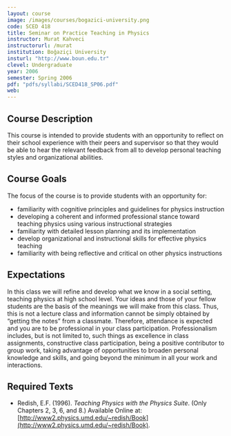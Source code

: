 ```yaml
---
layout: course
image: /images/courses/bogazici-university.png
code: SCED 418
title: Seminar on Practice Teaching in Physics
instructor: Murat Kahveci
instructorurl: /murat
institution: Boğaziçi University
insturl: "http://www.boun.edu.tr"
clevel: Undergraduate
year: 2006
semester: Spring 2006
pdf: "pdfs/syllabi/SCED418_SP06.pdf"
web:
---
```

## Course Description

This course is intended to provide students with an opportunity to reflect on their school experience with their peers and supervisor so that they would be able to hear the relevant feedback from all to develop personal teaching styles and organizational abilities.

## Course Goals

The focus of the course is to provide students with an opportunity for:

* familiarity with cognitive principles and guidelines for physics instruction
* developing a coherent and informed professional stance toward teaching physics using
various instructional strategies
* familiarity with detailed lesson planning and its implementation
* develop organizational and instructional skills for effective physics teaching
* familiarity with being reflective and critical on other physics instructions

## Expectations

In this class we will refine and develop what we know in a social setting, teaching physics at high school level. Your ideas and those of your fellow students are the basis of the meanings we will make from this class. Thus, this is not a lecture class and information cannot be simply obtained by “getting the notes” from a classmate. Therefore, attendance is expected and you are to be professional in your class participation. Professionalism includes, but is not limited to, such things as excellence in class assignments, constructive class participation, being a positive contributor to group work, taking advantage of opportunities to broaden personal knowledge and skills, and going beyond the minimum in all your work and interactions.

## Required Texts

* Redish, E.F. (1996). _Teaching Physics with the Physics Suite_. (Only Chapters 2, 3, 6, and 8.) Available Online at: [http://www2.physics.umd.edu/~redish/Book](http://www2.physics.umd.edu/~redish/Book).